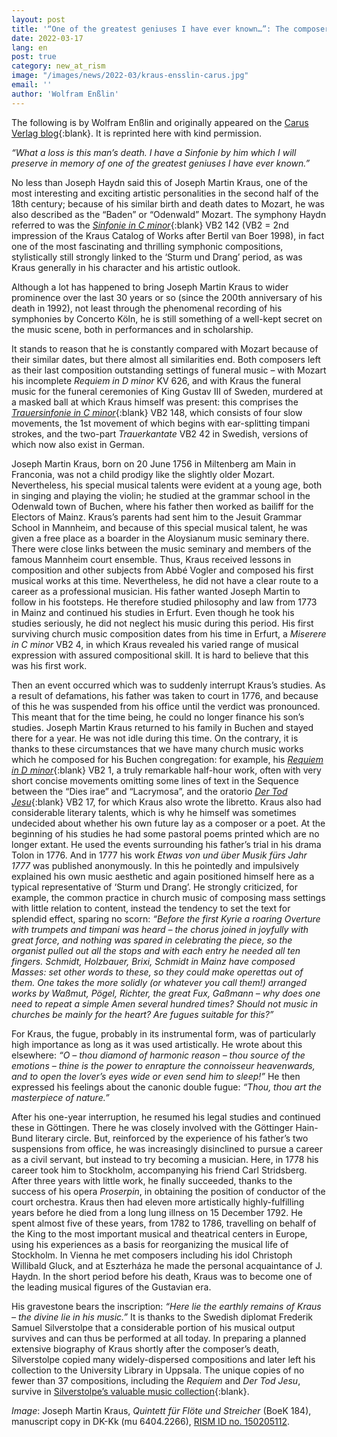 ```yaml
---
layout: post
title: '“One of the greatest geniuses I have ever known…”: The composer Joseph Martin Kraus'
date: 2022-03-17
lang: en
post: true
category: new_at_rism
image: "/images/news/2022-03/kraus-ensslin-carus.jpg"
email: ''
author: 'Wolfram Enßlin'
---
```


The following is by Wolfram Enßlin and originally appeared on the [Carus Verlag blog](https://blog.carus-verlag.com/en/personalities/the-composer-joseph-martin-kraus/){:blank}. It is reprinted here with kind permission.

_“What a loss is this man’s death. I have a Sinfonie by him which I will preserve in memory of one of the greatest geniuses I have ever known.”_

No less than Joseph Haydn said this of Joseph Martin Kraus, one of the most interesting and exciting artistic personalities in the second half of the 18th century; because of his similar birth and death dates to Mozart, he was also described as the “Baden” or “Odenwald” Mozart. The symphony Haydn referred to was the [_Sinfonie in C minor_](https://opac.rism.info/search?View=rism&q=boek+142){:blank} VB2 142 (VB2 = 2nd impression of the Kraus Catalog of Works after Bertil van Boer 1998), in fact one of the most fascinating and thrilling symphonic compositions, stylistically still strongly linked to the ‘Sturm und Drang’ period, as was Kraus generally in his character and his artistic outlook.

Although a lot has happened to bring Joseph Martin Kraus to wider prominence over the last 30 years or so (since the 200th anniversary of his death in 1992), not least through the phenomenal recording of his symphonies by Concerto Köln, he is still something of a well-kept secret on the music scene, both in performances and in scholarship.

It stands to reason that he is constantly compared with Mozart because of their similar dates, but there almost all similarities end. Both composers left as their last composition outstanding settings of funeral music – with Mozart his incomplete _Requiem in D minor_ KV 626, and with Kraus the funeral music for the funeral ceremonies of King Gustav III of Sweden, murdered at a masked ball at which Kraus himself was present: this comprises the [_Trauersinfonie in C minor_](https://opac.rism.info/search?View=rism&q=boek+148){:blank} VB2 148, which consists of four slow movements, the 1st movement of which begins with ear-splitting timpani strokes, and the two-part _Trauerkantate_ VB2 42 in Swedish, versions of which now also exist in German.

Joseph Martin Kraus, born on 20 June 1756 in Miltenberg am Main in Franconia, was not a child prodigy like the slightly older Mozart. Nevertheless, his special musical talents were evident at a young age, both in singing and playing the violin; he studied at the grammar school in the Odenwald town of Buchen, where his father then worked as bailiff for the Electors of Mainz. Kraus’s parents had sent him to the Jesuit Grammar School in Mannheim, and because of this special musical talent, he was given a free place as a boarder in the Aloysianum music seminary there. There were close links between the music seminary and members of the famous Mannheim court ensemble. Thus, Kraus received lessons in composition and other subjects from Abbé Vogler and composed his first musical works at this time. Nevertheless, he did not have a clear route to a career as a professional musician. His father wanted Joseph Martin to follow in his footsteps. He therefore studied philosophy and law from 1773 in Mainz and continued his studies in Erfurt. Even though he took his studies seriously, he did not neglect his music during this period. His first surviving church music composition dates from his time in Erfurt, a _Miserere in C minor_ VB2 4, in which Kraus revealed his varied range of musical expression with assured compositional skill. It is hard to believe that this was his first work.

Then an event occurred which was to suddenly interrupt Kraus’s studies. As a result of defamations, his father was taken to court in 1776, and because of this he was suspended from his office until the verdict was pronounced. This meant that for the time being, he could no longer finance his son’s studies. Joseph Martin Kraus returned to his family in Buchen and stayed there for a year. He was not idle during this time. On the contrary, it is thanks to these circumstances that we have many church music works which he composed for his Buchen congregation: for example, his [_Requiem in D minor_](https://opac.rism.info/search?id=190014338&View=rism){:blank} VB2 1, a truly remarkable half-hour work, often with very short concise movements omitting some lines of text in the Sequence between the “Dies irae” and “Lacrymosa”, and the oratorio [_Der Tod Jesu_](https://opac.rism.info/search?id=190014339&View=rism){:blank} VB2 17, for which Kraus also wrote the libretto. Kraus also had considerable literary talents, which is why he himself was sometimes undecided about whether his own future lay as a composer or a poet. At the beginning of his studies he had some pastoral poems printed which are no longer extant. He used the events surrounding his father’s trial in his drama Tolon in 1776. And in 1777 his work _Etwas von und über Musik fürs Jahr 1777_ was published anonymously. In this he pointedly and impulsively explained his own music aesthetic and again positioned himself here as a typical representative of ‘Sturm und Drang’. He strongly criticized, for example, the common practice in church music of composing mass settings with little relation to content, instead the tendency to set the text for splendid effect, sparing no scorn: _“Before the first Kyrie a roaring Overture with trumpets and timpani was heard – the chorus joined in joyfully with great force, and nothing was spared in celebrating the piece, so the organist pulled out all the stops and with each entry he needed all ten fingers. Schmidt, Holzbauer, Brixi, Schmidt in Mainz have composed Masses: set other words to these, so they could make operettas out of them. One takes the more solidly (or whatever you call them!) arranged works by Waßmut, Pögel, Richter, the great Fux, Gaßmann – why does one need to repeat a simple Amen several hundred times? Should not music in churches be mainly for the heart? Are fugues suitable for this?”_

For Kraus, the fugue, probably in its instrumental form, was of particularly high importance as long as it was used artistically. He wrote about this elsewhere: _“O – thou diamond of harmonic reason – thou source of the emotions – thine is the power to enrapture the connoisseur heavenwards, and to open the lover’s eyes wide or even send him to sleep!”_ He then expressed his feelings about the canonic double fugue: _“Thou, thou art the masterpiece of nature.”_

After his one-year interruption, he resumed his legal studies and continued these in Göttingen. There he was closely involved with the Göttinger Hain-Bund literary circle. But, reinforced by the experience of his father’s two suspensions from office, he was increasingly disinclined to pursue a career as a civil servant, but instead to try becoming a musician. Here, in 1778 his career took him to Stockholm, accompanying his friend Carl Stridsberg. After three years with little work, he finally succeeded, thanks to the success of his opera _Proserpin_, in obtaining the position of conductor of the court orchestra. Kraus then had eleven more artistically highly-fulfilling years before he died from a long lung illness on 15 December 1792. He spent almost five of these years, from 1782 to 1786, travelling on behalf of the King to the most important musical and theatrical centers in Europe, using his experiences as a basis for reorganizing the musical life of Stockholm. In Vienna he met composers including his idol Christoph Willibald Gluck, and at Eszterháza he made the personal acquaintance of J. Haydn. In the short period before his death, Kraus was to become one of the leading musical figures of the Gustavian era.

His gravestone bears the inscription: _“Here lie the earthly remains of Kraus – the divine lie in his music.”_ It is thanks to the Swedish diplomat Frederik Samuel Silverstolpe that a considerable portion of his musical output survives and can thus be performed at all today. In preparing a planned extensive biography of Kraus shortly after the composer’s death, Silverstolpe copied many widely-dispersed compositions and later left his collection to the University Library in Uppsala. The unique copies of no fewer than 37 compositions, including the _Requiem_ and _Der Tod Jesu_, survive in [Silverstolpe’s valuable music collection](https://opac.rism.info/search?View=rism&siglum=S-Uu&q=silverstolpe){:blank}.


_Image_: Joseph Martin Kraus, _Quintett für Flöte und Streicher_ (BoeK 184), manuscript copy in DK-Kk (mu 6404.2266), [RISM ID no. 150205112](https://opac.rism.info/search?id=150205112&View=rism).
